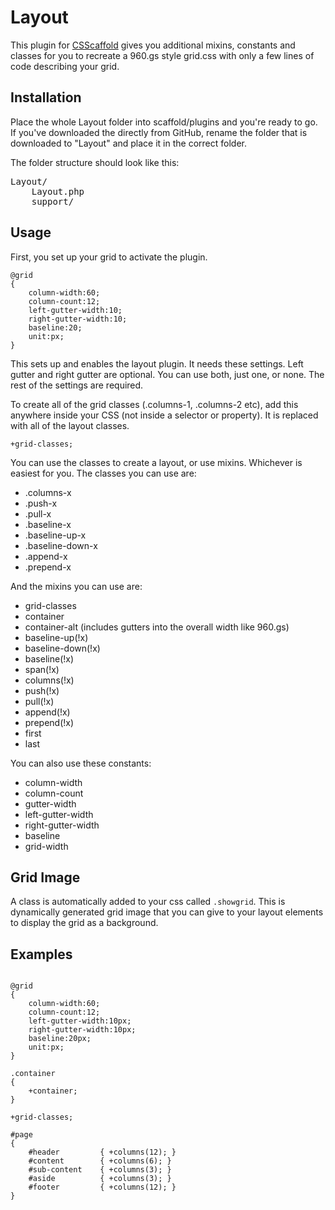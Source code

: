 # Layout

This plugin for [CSScaffold](http://github.com/anthonyshort/csscaffold/tree) gives you additional mixins, constants and classes for you to recreate a 960.gs style grid.css with only a few lines of code describing your grid. 

## Installation

Place the whole Layout folder into scaffold/plugins and you're ready to go. If you've downloaded the directly from GitHub, rename the folder that is downloaded to "Layout" and place it in the correct folder.

The folder structure should look like this:

<pre>
Layout/
	Layout.php
	support/
</pre>

## Usage

First, you set up your grid to activate the plugin.

<pre><code>@grid
{
	column-width:60;
	column-count:12;
	left-gutter-width:10;
	right-gutter-width:10;
	baseline:20;
	unit:px;
}
</code></pre>

This sets up and enables the layout plugin. It needs these settings. Left gutter and right gutter are optional. You can use both, just one, or none. The rest of the settings are required.

To create all of the grid classes (.columns-1, .columns-2 etc), add this anywhere inside your CSS (not inside a selector or property). It is replaced with all of the layout classes.

<pre><code>+grid-classes;</code></pre>

You can use the classes to create a layout, or use mixins. Whichever is easiest for you. The classes you can use are:

<ul>
<li>.columns-x</li>
<li>.push-x</li>
<li>.pull-x</li>
<li>.baseline-x</li>
<li>.baseline-up-x</li>
<li>.baseline-down-x</li>
<li>.append-x</li>
<li>.prepend-x</li>
</ul>

And the mixins you can use are:

<ul>
<li>grid-classes</li>
<li>container</li>
<li>container-alt (includes gutters into the overall width like 960.gs)</li>
<li>baseline-up(!x)</li>
<li>baseline-down(!x)</li>
<li>baseline(!x)</li>
<li>span(!x)</li>
<li>columns(!x)</li>
<li>push(!x)</li>
<li>pull(!x)</li>
<li>append(!x)</li>
<li>prepend(!x)</li>
<li>first</li>
<li>last</li>
</ul>

You can also use these constants:

<ul>
<li>column-width</li>
<li>column-count</li>
<li>gutter-width</li>
<li>left-gutter-width</li>
<li>right-gutter-width</li>
<li>baseline</li>
<li>grid-width</li>
</ul>

<h2>Grid Image</h2>

A class is automatically added to your css called <code>.showgrid</code>. This is dynamically generated grid image that you can give to your layout elements to display the grid as a background.

<h2>Examples</h2>

<pre><code>
@grid
{
	column-width:60;
	column-count:12;
	left-gutter-width:10px;
	right-gutter-width:10px;
	baseline:20px;
	unit:px;
}

.container 
{ 
	+container; 
}

+grid-classes;

#page
{
	#header 		{ +columns(12); }
	#content 		{ +columns(6); }
	#sub-content 	{ +columns(3); }
	#aside 			{ +columns(3); }
	#footer 		{ +columns(12); }
}
</code></code>